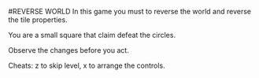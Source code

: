 #REVERSE WORLD
In this game you must to reverse the world and reverse the tile properties.

You are a small square that claim defeat the circles.

Observe the changes before you act.

Cheats: z to skip level, x to arrange the controls.
